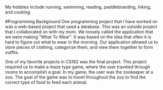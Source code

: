 My hobbies include running, swimming, reading, paddleboarding, hiking, and cooking. 

#Programming Background
One programming project that I have worked on was a web-based project that used a database. This was an outside project that I collaborated on with my mom. We loosely called the application that we were making "What To Wear". It was based on the idea that often it is hard to figure out what to wear in the morning. Our application allowed us to store pieces of clothing, categorize them, and view them together to form outfits.

One of my favorite projects in CS162 was the final project. This project required us to make a maze type game, where the user traveled through rooms to accomplish a goal. In my game, the user was the zookeeper at a zoo. The goal of the game was to travel throughout the zoo to find the correct type of food to feed each animal.